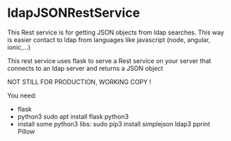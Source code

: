 # ldapJSONRestService

This Rest service is for getting JSON objects from ldap searches. This way is easier contact to ldap from languages like javascript (node, angular, ionic,...)

This rest service uses flask to serve a Rest service on your server that connects to an ldap server and returns a JSON object

NOT STILL FOR PRODUCTION, WORKING COPY !



You need:

- flask
- python3
sudo apt install flask python3
- install some python3 libs:
sudo pip3 install simplejson ldap3 pprint Pillow

